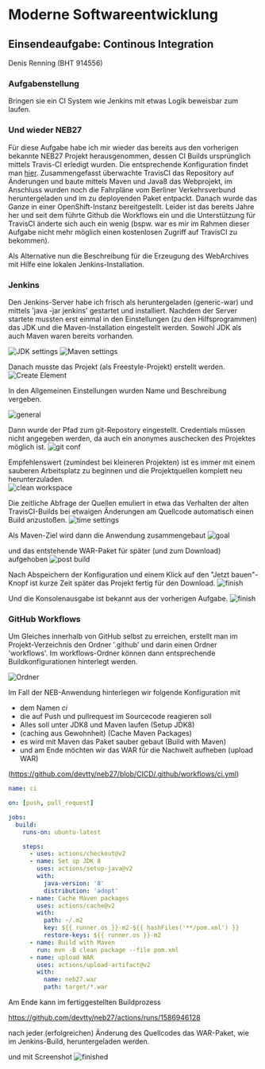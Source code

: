 # Moderne Softwareentwicklung


## Einsendeaufgabe: Continous Integration

Denis Renning (BHT 914556)

### Aufgabenstellung

Bringen sie ein CI System wie Jenkins mit etwas Logik beweisbar zum laufen.

### Und wieder NEB27

Für diese Aufgabe habe ich mir wieder das bereits aus den vorherigen bekannte NEB27 Projekt herausgenommen, dessen CI Builds ursprünglich mittels Travis-CI erledigt wurden. Die entsprechende Konfiguration findet man [hier](https://github.com/devtty/neb27/blob/master/.travis.yml). Zusammengefasst überwachte TravisCI das Repository auf Änderungen und baute mittels Maven und Java8 das Webprojekt, im Anschluss wurden noch die Fahrpläne vom Berliner Verkehrsverbund heruntergeladen und im zu deployenden Paket entpackt. Danach wurde das Ganze in einer OpenShift-Instanz bereitgestellt. Leider ist das bereits Jahre her und seit dem führte Github die Workflows ein und die Unterstützung für TravisCI änderte sich auch ein wenig (bspw. war es mir im Rahmen dieser Aufgabe nicht mehr möglich einen kostenlosen Zugriff auf TravisCI zu bekommen).

Als Alternative nun die Beschreibung für die Erzeugung des WebArchives mit Hilfe eine lokalen Jenkins-Installation.

### Jenkins

Den Jenkins-Server habe ich frisch als heruntergeladen (generic-war) und mittels 'java -jar jenkins' gestartet und installiert. Nachdem der Server startete mussten erst einmal in den Einstellungen (zu den Hilfsprogrammen) das JDK und die Maven-Installation eingestellt werden. Sowohl JDK als auch Maven waren bereits vorhanden.

![JDK settings](./jenkins_conf_jdk.png)
![Maven settings](./jenkins_conf_mvn.png)

Danach musste das Projekt (als Freestyle-Projekt) erstellt werden.
![Create Element](./jenkins_createElement.png)

In den Allgemeinen Einstellungen wurden Name und Beschreibung vergeben.

![general](./jenkins_general.png)

Dann wurde der Pfad zum git-Repostory eingestellt. Credentials müssen nicht angegeben werden, da auch ein anonymes auschecken des Projektes möglich ist.
![git conf](./jenkins_git.png)

Empfehlenswert (zumindest bei kleineren Projekten) ist es immer mit einem sauberen Arbeitsplatz zu beginnen und die Projektquellen komplett neu herunterzuladen.  
![clean workspace](./jenkins_cleanwork.png)

Die zeitliche Abfrage der Quellen emuliert in etwa das Verhalten der alten TravisCI-Builds bei etwaigen Änderungen am Quellcode automatisch einen Build anzustoßen.
![time settings](./jenkins_time.png)

Als Maven-Ziel wird dann die Anwendung zusammengebaut
![goal](./jenkins_goal.png)

und das entstehende WAR-Paket für später (und zum Download) aufgehoben
![post build](./jenkins_pb.png)

Nach Abspeichern der Konfiguration und einem Klick auf den "Jetzt bauen"-Knopf ist kurze Zeit später das Projekt fertig für den Download.
![finish](./jenkins_finish.png)

Und die Konsolenausgabe ist bekannt aus der vorherigen Aufgabe.
![finish](./jenkins_console.png)

### GitHub Workflows

Um Gleiches innerhalb von GitHub selbst zu erreichen, erstellt man im Projekt-Verzeichnis den Ordner '.github' und darin einen Ordner 'workflows'. Im workflows-Ordner können dann entsprechende Buildkonfigurationen hinterlegt werden.

![Ordner](./gw_folder.png)

Im Fall der NEB-Anwendung hinterlegen wir folgende Konfiguration mit
 - dem Namen _ci_
 - die auf Push und pullrequest im Sourcecode reagieren soll
 - Alles soll unter JDK8 und Maven laufen (Setup JDK8)
 - (caching aus Gewohnheit) (Cache Maven Packages)
 - es wird mit Maven das Paket sauber gebaut (Build with Maven)
 - und am Ende möchten wir das WAR für die Nachwelt aufheben (upload WAR)

(https://github.com/devtty/neb27/blob/CICD/.github/workflows/ci.yml)

``` yaml
name: ci

on: [push, pull_request]

jobs:
  build:
    runs-on: ubuntu-latest

    steps:
      - uses: actions/checkout@v2
      - name: Set up JDK 8
        uses: actions/setup-java@v2
        with:
          java-version: '8'
          distribution: 'adopt'
      - name: Cache Maven packages
        uses: actions/cache@v2
        with:
          path: ~/.m2
          key: ${{ runner.os }}-m2-${{ hashFiles('**/pom.xml') }}
          restore-keys: ${{ runner.os }}-m2
      - name: Build with Maven
        run: mvn -B clean package --file pom.xml
      - name: upload WAR
        uses: actions/upload-artifact@v2
        with:
          name: neb27.war
          path: target/*.war
```

Am Ende kann im fertiggestellten Buildprozess

https://github.com/devtty/neb27/actions/runs/1586946128

nach jeder (erfolgreichen) Änderung des Quellcodes das WAR-Paket, wie im Jenkins-Build, heruntergeladen werden. 

und mit Screenshot
![finished](./gw_finish.png)